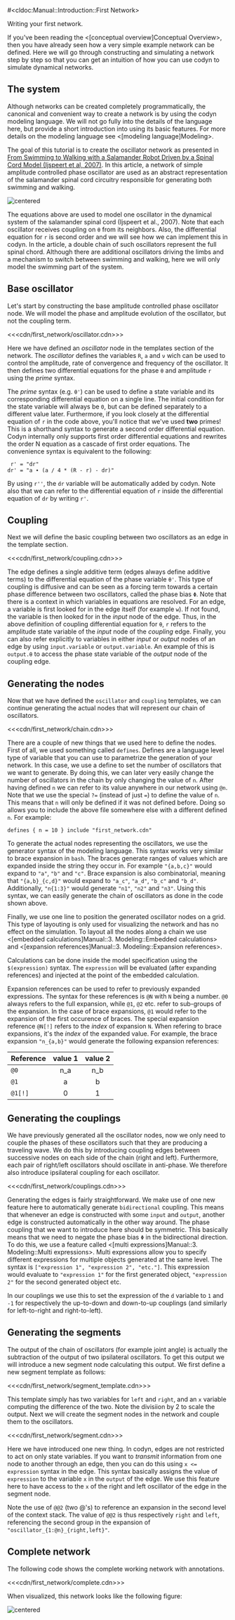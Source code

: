 #<cldoc:Manual::Introduction::First Network>

Writing your first network.

If you've been reading the <[conceptual overview]Conceptual Overview>, then you have already
seen how a very simple example network can be defined. Here we will go
through constructing and simulating a network step by step so that you can
get an intuition of how you can use codyn to simulate dynamical networks.

## The system
Although networks can be created completely programmatically, the canonical and
convenient way to create a network is by using the codyn modeling language.
We will not go fully into the details of the language here, but provide a
short introduction into using its basic features. For more details on the
modeling language see <[modeling language]Modeling>.

The goal of this tutorial is to create the oscillator network as presented
in [From Swimming to Walking with a Salamander Robot Driven by a Spinal Cord Model (Ijspeert et al, 2007)][science2007]. In this article, a network of simple amplitude controlled phase
oscillator are used as an abstract representation of the salamander spinal
cord circuitry responsible for generating both swimming and walking.

![centered][scienceeq]

The equations above are used to model one oscillator in the
dynamical system of the salamander spinal cord (Ijspeert et al., 2007). Note
that each oscillator receives coupling on `θ` from its neighbors. Also,
the differential equation for `r` is second order and we will see how we
can implement this in codyn. In the article, a double chain of such oscillators
represent the full spinal chord. Although there are additional oscillators driving
the limbs and a mechanism to switch between swimming and walking, here we will
only model the swimming part of the system.

[science2007]: http://www.sciencemag.org/content/315/5817/1416.short
[scienceeq]: figures/scienceeq.png

## Base oscillator

Let's start by constructing the base amplitude controlled phase oscillator node.
We will model the phase and amplitude evolution of the oscillator, but not the
coupling term.

<<<cdn/first_network/oscillator.cdn>>>

Here we have defined an *oscillator* node in the templates section of the
network. The *oscillator* defines the variables `R`, `a` and `ν` wich
can be used to control the amplitude, rate of convergence and frequency of the
oscillator. It then defines two differential equations for the phase `θ`
and amplitude `r` using the *prime* syntax.

The *prime* syntax (e.g. `θ'`) can be used to define a state variable and
its corresponding differential equation on a single line. The initial condition
for the state variable will always be `0`, but can be defined separately to
a different value later. Furthermore, if you look closely at the differential
equation of `r` in the code above, you'll notice that we've used **two**
primes! This is a shorthand syntax to generate a second order differential
equation. Codyn internally only supports first order differential equations and
rewrites the order N equation as a cascade of first order equations. The
convenience syntax is equivalent to the following:

```cdn
 r' = "dr"
dr' = "a ∙ (a / 4 * (R - r) - dr)"
```

By using `r''`, the `dr` variable will be automatically added by codyn. Note
also that we can refer to the differential equation of `r` inside the
differential equation of `dr` by writing `r'`.

## Coupling
Next we will define the basic coupling between two oscillators as an edge
in the template section.

<<<cdn/first_network/coupling.cdn>>>

The edge defines a single additive term (edges always define additive terms)
to the differential equation of the phase variable `θ'`. This type of coupling
is diffusive and can be seen as a forcing term towards a certain phase difference
between two oscillators, called the phase bias `Φ`. Note that there is a context
in which variables in equations are resolved. For an edge, a variable is first
looked for in the edge itself (for example `w`). If not found, the variable is
then looked for in the *input* node of the edge. Thus, in the above definition
of coupling differential equation for `θ`, `r` refers to the
amplitude state variable of the *input* node of the *coupling* edge. Finally,
you can also refer explicitly to variables in either *input* or *output* nodes
of an edge by using `input.variable` or `output.variable`. An example of this
is `output.θ` to access the phase state variable of the *output* node of the
coupling edge.

## Generating the nodes
Now that we have defined the `oscillator` and `coupling` templates, we can
continue generating the actual nodes that will represent our chain of oscillators.

<<<cdn/first_network/chain.cdn>>>

There are a couple of new things that we used here to define the nodes. First of
all, we used something called `defines`. Defines are a language level type of
variable that you can use to parametrize the generation of your network. In
this case, we use a define to set the number of oscillators that we want
to generate. By doing this, we can later very easily change the number of
oscillators in the chain by only changing the value of `n`.
After having defined `n` we can refer to its value
anywhere in our network using `@n`. Note that we use
the special `?=` (instead of just `=`) to define the value of `n`. This means
that `n` will only be defined if it was not defined before. Doing so allows you
to include the above file somewhere else with a different defined `n`. For example:

```cdn
defines { n = 10 } include "first_network.cdn"
```

To generate the actual nodes representing
the oscillators, we use the generator syntax of the modeling language. This
syntax works very similar to brace expansion in `bash`. The braces generate
ranges of values which are expanded inside the string they occur in. For example
`"{a,b,c}"` would expand to `"a"`, `"b"` and `"c"`. Brace expansion is also
combinatorial, meaning that `"{a,b}_{c,d}"` would expand to `"a_c"`, `"a_d"`,
`"b_c"` and `"b_d"`. Additionally, `"n{1:3}"` would generate `"n1"`, `"n2"`
and `"n3"`. Using this syntax, we can easily generate the chain of oscillators
as done in the code shown above.

Finally, we use one line to position the generated oscillator nodes on a grid.
This type of layouting is only used for visualizing the network and has no
effect on the simulation. To layout all the nodes along a chain we use
<[embedded calculations]Manual::3. Modeling::Embedded calculations> and
<[expansion references]Manual::3. Modeling::Expansion references>.

Calculations
can be done inside the model specification using the `$(expression)` syntax.
The `expression` will be evaluated (after expanding references) and injected
at the point of the embedded calculation.

Expansion references can be used to refer to previously expanded expressions.
The syntax for these references is `@N` with `N` being a number. `@0` always
refers to the full expansion, while `@1`, `@2` etc. refer to sub-groups of
the expansion. In the case of brace expansions, `@1` would refer to the expansion
of the first occurence of braces. The special expansion reference `@N[!]` refers
to the *index* of expansion `N`. When refering to brace expansions, it's the
*index* of the expanded value. For example, the brace expansion `"n_{a,b}"` would
generate the following expansion references:

| Reference | value 1| value 2 |
|-----------|:------:|:-------:|
| `@0`      | n\_a   | n\_b    |
| `@1`      | a      | b       |
| `@1[!]`   | 0      | 1       |

## Generating the couplings

We have previously generated all the oscillator nodes, now we only need to
couple the phases of these oscillators such that they are producing a traveling
wave. We do this by introducing coupling edges between successive nodes on
each side of the chain (right and left). Furthermore, each pair of right/left
oscillators should oscillate in anti-phase. We therefore also introduce ipsilateral
coupling for each oscillator.

<<<cdn/first_network/couplings.cdn>>>

Generating the edges is fairly straightforward. We make use of one new feature
here to automatically generate `bidirectional` coupling. This means that whenever
an edge is constructed with some `input` and `output`, another edge is constructed
automatically in the other way around. The phase coupling that we want to
introduce here should be symmetric. This basically means that we need to
negate the phase bias `Φ` in the bidirectional direction. To do this, we use
a feature called <[multi expressions]Manual::3. Modeling::Multi expressions>.
Multi expressions allow you to specify different expressions for multiple objects
generated at the same level. The syntax is `["expression 1", "expression 2", "etc."]`.
This expression would evaluate to `"expression 1"` for the first generated object,
`"expression 2"` for the second generated object etc.

In our couplings we use this to set the expression of the `d` variable to
`1` and `-1` for respectively the up-to-down and down-to-up couplings (and
similarly for left-to-right and right-to-left).

## Generating the segments
The output of the chain of oscillators (for example joint angle) is actually
the subtraction of the output of two ipsilateral oscillators. To get this output
we will introduce a new segment node calculating this output. We first define
a new segment template as follows:

<<<cdn/first_network/segment_template.cdn>>>

This template simply has two variables for `left` and `right`, and an `x`
variable computing the difference of the two. Note the divisiion by 2 to scale
the output. Next we will create the segment nodes in the network and couple them
to the oscillators.

<<<cdn/first_network/segment.cdn>>>

Here we have introduced one new thing. In codyn, edges are not restricted to
act on only state variables. If you want to *transmit* information from one
node to another through an edge, then you can do this using `x <= expression` syntax in the
edge. This syntax basically assigns the value of `expression` to the variable `x`
in the `output` of the edge. We use this feature here to have access to the
`x` of the right and left oscillator of the edge in the segment node.

Note the use of `@@2` (two @'s) to reference an expansion in the second level of the
context stack. The value of `@@2` is thus respectively `right` and `left`,
referencing the second group in the expansion of `"oscillator_{1:@n}_{right,left}"`.

## Complete network
The following code shows the complete working network with annotations.

<<<cdn/first_network/complete.cdn>>>

When visualized, this network looks like the following figure:

![centered][complete]

[complete]: figures/complete.png


